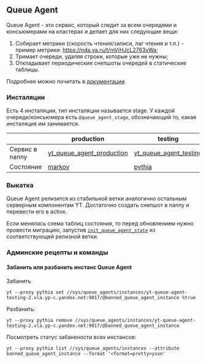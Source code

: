 ## Queue Agent

Queue Agent - это сервис, который следит за всем очередями и консьюмерами на кластерах и делает для них следующие вещи:

1. Собирает метрики (скорость чтения/записи, лаг чтения и т.п.) - пример метрики: https://nda.ya.ru/t/mVjHJcL2763xWa;
2. Тримает очереди, удаляя строки, которые уже не нужны;
3. Откладывает периодические снепшоты очередей в статические таблицы.

Подробнее можно почитать в [документации](https://yt.yandex-team.ru/docs/user-guide/dynamic-tables/queues#queue-agent).

### Инсталяции

Есть 4 инсталяции, тип инсталяции называется stage. У каждой очереди/консьюмера есть `@queue_agent_stage`, обозначающий то, какая инсталяция им занимается.

| | production | testing | prestable | experimental |
| - | - | - | - | - |
| Cервис в nanny | [yt\_queue\_agent\_production](https://nanny.yandex-team.ru/ui/#/services/catalog/yt_queue_agent_production) |  [yt\_queue\_agent\_testing](https://nanny.yandex-team.ru/ui/#/services/catalog/yt_queue_agent_testing) | [yt\_queue\_agent\_prestable](https://nanny.yandex-team.ru/ui/#/services/catalog/yt_queue_agent_prestable) | [yt\_queue\_agent\_experimental](https://nanny.yandex-team.ru/ui/#/services/catalog/yt_queue_agent_experimental) |
| Состояние | [markov](https://beta.yt.yandex-team.ru/markov/navigation?path=//sys/queue_agents) | [pythia](https://beta.yt.yandex-team.ru/pythia/navigation?path=//sys/queue_agents) | [hume](https://beta.yt.yandex-team.ru/hume/navigation?path=//sys/queue_agents) | [ada](https://beta.yt.yandex-team.ru/ada/navigation?path=//sys/queue_agents) |

### Выкатка

Queue Agent релизится из стабильной ветки аналогично остальным серверным компонентам YT. Достаточно создать снепшот в nanny и перевести его в active.

Если менялась схема таблиц состояния, то перед обновлением нужно провести миграцию, запустив [`init_queue_agent_state`](https://a.yandex-team.ru/arcadia/yt/python/yt/environment/init_queue_agent_state.py) из соответствующей релизной ветки.

### Админские рецепты и команды

#### Забанить или разбанить инстанс Queue Agent
Забанить
```
yt --proxy pythia set //sys/queue_agents/instances/yt-queue-agent-testing-2.vla.yp-c.yandex.net:9017/@banned_queue_agent_instance %true
```

Разбанить:
```
yt --proxy pythia remove //sys/queue_agents/instances/yt-queue-agent-testing-2.vla.yp-c.yandex.net:9017/@banned_queue_agent_instance
```

Посмотреть статус забанености всех инстансов:
```
yt --proxy pythia list //sys/queue_agents/instances --attribute banned_queue_agent_instance --format '<format=pretty>yson'
```
